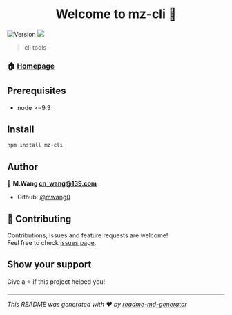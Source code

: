 <h1 align="center">Welcome to mz-cli 👋</h1>
<p>
  <img alt="Version" src="https://img.shields.io/npm/v/mz-cli.svg">
  <img src="https://img.shields.io/badge/node-%3E%3D9.3-blue.svg" />
</p>

> cli tools

### 🏠 [Homepage](https://github.com/mwang0/mz-cli)

## Prerequisites

- node >=9.3

## Install

```sh
npm install mz-cli
```

## Author

👤 **M.Wang <cn_wang@139.com>**

* Github: [@mwang0](https://github.com/mwang0)

## 🤝 Contributing

Contributions, issues and feature requests are welcome!<br />Feel free to check [issues page](https://github.com/mwang0/mz-cli/issues).

## Show your support

Give a ⭐️ if this project helped you!

***
_This README was generated with ❤️ by [readme-md-generator](https://github.com/kefranabg/readme-md-generator)_